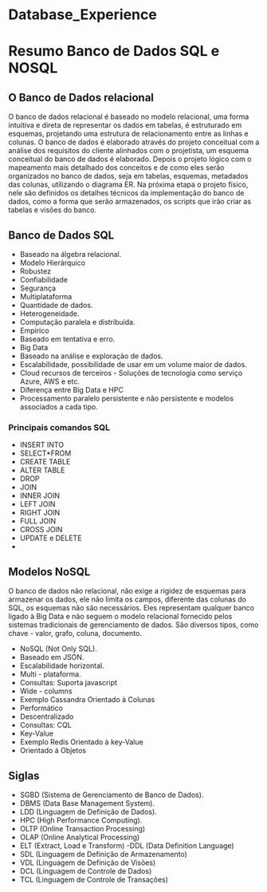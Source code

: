 # Database_Experience
# Resumo Banco de Dados SQL e NOSQL
## O Banco de Dados relacional
O banco de dados relacional é baseado no modelo relacional, uma forma intuitiva e direta de representar os dados em tabelas, é estruturado em esquemas, projetando uma estrutura de relacionamento entre as linhas e colunas.
O banco de dados é elaborado através do projeto conceitual com a análise dos requisitos do cliente alinhados com o projetista, um esquema conceitual do banco de dados é elaborado.
Depois o projeto lógico com o mapeamento mais detalhado dos conceitos e de como eles serão organizados no banco de dados, seja em tabelas, esquemas, metadados das colunas, utilizando o diagrama ER.
Na próxima etapa o projeto físico, nele são definidos os detalhes técnicos da implementação do banco de dados, como a forma que serão armazenados, os scripts que irão criar as tabelas e visões do banco.
## Banco de Dados SQL
- Baseado na álgebra relacional.
- Modelo Hierárquico
- Robustez
- Confiabilidade
- Segurança
- Multiplataforma
- Quantidade de dados.
- Heterogeneidade.
- Computação paralela e distribuída.
- Empírico
- Baseado em tentativa e erro.
- Big Data
- Baseado na análise e exploração de dados.
- Escalabilidade, possibilidade de usar em um volume maior de dados.
- Cloud recursos de terceiros - Soluções de tecnologia como serviço Azure, AWS e etc.
- Diferença entre Big Data e HPC
- Processamento paralelo persistente e não persistente e modelos associados a cada tipo.
### Principais comandos SQL
- INSERT INTO
- SELECT*FROM
- CREATE TABLE
- ALTER TABLE
- DROP
- JOIN
- INNER JOIN
- LEFT JOIN
- RIGHT JOIN
- FULL JOIN
- CROSS JOIN
- UPDATE e DELETE
- 
## Modelos NoSQL
O banco de dados não relacional, não exige a rigidez de esquemas para armazenar os dados, ele não limita os campos, diferente das colunas do SQL, os esquemas não são necessários. Eles representam qualquer banco ligado à Big Data e não seguem o modelo relacional fornecido pelos sistemas tradicionais de gerenciamento de dados. São diversos tipos, como chave - valor, grafo, coluna, documento.
- NoSQL (Not Only SQL).
- Baseado em JSON.
- Escalabilidade horizontal.
- Multi - plataforma.
- Consultas: Suporta javascript
- Wide - columns
- Exemplo Cassandra Orientado à Colunas
- Performático
- Descentralizado
- Consultas: CQL
- Key-Value
- Exemplo Redis Orientado à key-Value
- Orientado à Objetos
## Siglas
- SGBD (Sistema de Gerenciamento de Banco de Dados).
- DBMS (Data Base Management System).
- LDD (Linguagem de Definição de Dados).
- HPC (High Performance Computing).
- OLTP (Online Transaction Processing)
- OLAP (Online Analytical Processing)
- ELT (Extract, Load e Transform)
-DDL (Data Definition Language)
- SDL (Linguagem de Definição de Armazenamento)
- VDL (Linguagem de Definição de Visões)
- DCL (Linguagem de Controle de Dados)
- TCL (Linguagem de Controle de Transações)
